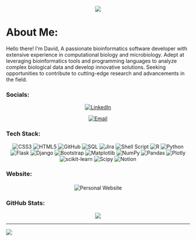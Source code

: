 <div align="center">

<img src="https://i.pinimg.com/originals/31/53/2d/31532d7d378053de3b8bf23c6e7bfae3.gif" autoplay>

</div>

# About Me:
Hello there! I'm David, A passionate bioinformatics software developer with extensive experience in computational biology and microbiology. Adept at leveraging bioinformatics tools and programming languages to analyze complex biological data and develop innovative solutions. Seeking opportunities to contribute to cutting-edge research and advancements in the field.


### Socials:
<div align="center">
  
[![LinkedIn](https://img.shields.io/badge/LinkedIn-%230077B5.svg?style=for-the-badge&logo=linkedin&logoColor=white)](https://linkedin.com/in/david-franklin-d)

[![Email](https://img.shields.io/badge/Email-%23EA4335.svg?style=for-the-badge&logo=gmail&logoColor=white)](mailto:davidfranklin1999@gmail.com)


</div>

### Tech Stack:
<div align="center">
  
![CSS3](https://img.shields.io/badge/css3-%231572B6.svg?style=for-the-badge&logo=css3&logoColor=white) ![HTML5](https://img.shields.io/badge/html5-%23E34F26.svg?style=for-the-badge&logo=html5&logoColor=white) ![GitHub](https://img.shields.io/badge/github-%23121011.svg?style=for-the-badge&logo=github&logoColor=white) ![SQL](https://img.shields.io/badge/sqlite-%2307405e.svg?style=for-the-badge&logo=sqlite&logoColor=white) ![Jira](https://img.shields.io/badge/jira-%230A0FFF.svg?style=for-the-badge&logo=jira&logoColor=white) ![Shell Script](https://img.shields.io/badge/shell_script-%23121011.svg?style=for-the-badge&logo=gnu-bash&logoColor=white) 
![R](https://img.shields.io/badge/r-%23276DC3.svg?style=for-the-badge&logo=r&logoColor=white) ![Python](https://img.shields.io/badge/python-3670A0?style=for-the-badge&logo=python&logoColor=ffdd54) ![Flask](https://img.shields.io/badge/flask-%23000.svg?style=for-the-badge&logo=flask&logoColor=white) ![Django](https://img.shields.io/badge/django-%23092E20.svg?style=for-the-badge&logo=django&logoColor=white) ![Bootstrap](https://img.shields.io/badge/bootstrap-%238511FA.svg?style=for-the-badge&logo=bootstrap&logoColor=white) ![Matplotlib](https://img.shields.io/badge/Matplotlib-%23ffffff.svg?style=for-the-badge&logo=Matplotlib&logoColor=black) ![NumPy](https://img.shields.io/badge/numpy-%23013243.svg?style=for-the-badge&logo=numpy&logoColor=white) ![Pandas](https://img.shields.io/badge/pandas-%23150458.svg?style=for-the-badge&logo=pandas&logoColor=white) ![Plotly](https://img.shields.io/badge/Plotly-%233F4F75.svg?style=for-the-badge&logo=plotly&logoColor=white) ![scikit-learn](https://img.shields.io/badge/scikit--learn-%23F7931E.svg?style=for-the-badge&logo=scikit-learn&logoColor=white) ![Scipy](https://img.shields.io/badge/SciPy-%230C55A5.svg?style=for-the-badge&logo=scipy&logoColor=%white) ![Notion](https://img.shields.io/badge/Notion-%23000000.svg?style=for-the-badge&logo=notion&logoColor=white)
</div>

### Website:
<div align="center" style="margin-top: 20px;">
    <a href="https://davidfranklinprofile.super.site/" style="text-decoration: none;">
        <img src="https://img.shields.io/badge/Personal%20Website-%2300C2CB.svg?style=for-the-badge&logoColor=white" alt="Personal Website">
    </a>
</div>

### GitHub Stats:
<div align="center">

![](https://github-readme-stats.vercel.app/api/top-langs/?username=Davidfrank1999&theme=radical&hide_border=true&include_all_commits=false&count_private=false&layout=compact)
</div>

---

[![](https://visitcount.itsvg.in/api?id=Davidfrank1999&icon=0&color=0)](https://visitcount.itsvg.in)

<!-- Proudly created with GPRM ( https://gprm.itsvg.in ) -->
</div>
